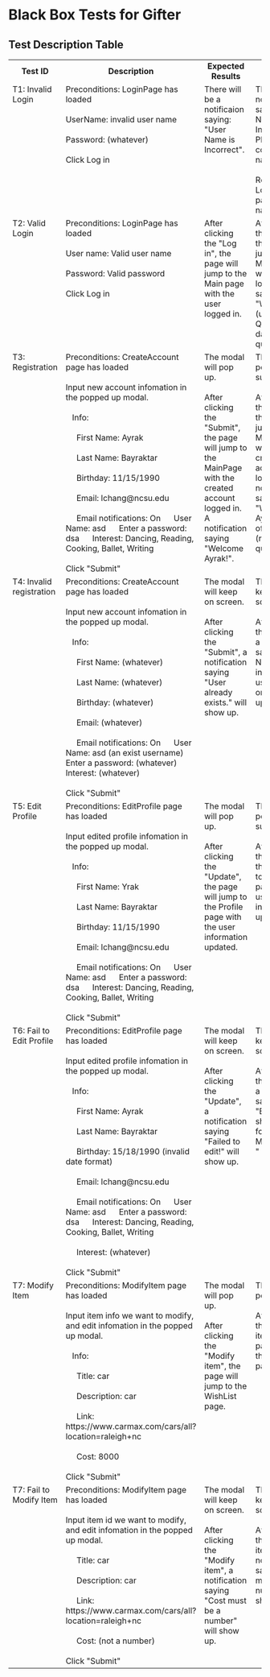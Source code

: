 # Black Box Tests for Gifter
## Test Description Table
<table width="100%" border=0 align=center>
<tr>
<td align=center><b>Test ID</b></td>
<td align=center><b>Description</b></td>
<td align=center><b>Expected Results</b></td>
<td align=center><b>Actual Results</b> </td>
</tr>

    
<tr>
<td valign=top>
    T1: Invalid Login
</td>
<td valign=top>
    Preconditions: LoginPage has loaded
    <br><br>
    UserName: invalid user name <br><br>
    Password: (whatever)
    <br><br>
    Click Log in
</td>
<td valign=top>
    There will be a notificaion saying: "User Name is Incorrect".
</td>
<td valign=top>
    There is a notificaion saying: "User Name is Incorrect. Please use correct user name!".
    <br><br>
    Remain on the LoginScreen page without navigating.
</td>
</tr>

    
<tr>
<td valign=top>
    T2: Valid Login
</td>
<td valign=top>
    Preconditions: LoginPage has loaded
    <br><br>
    User name: Valid user name <br><br>
    Password: Valid password
    <br><br>
    Click Log in
</td>
<td valign=top>
    After clicking the "Log in", the page will jump to the Main page with the user logged in.
</td>
<td valign=top>
    After clicking the "Log in", the page jumps to the Main page with the user logged in, saying "Welcome (username)! Quote of the day: (random quote)"
</td>
</tr>
    
    
<tr>
<td valign=top>
    T3: Registration
</td>
<td valign=top>
    Preconditions: CreateAccount page has loaded
    <br><br>
    Input new account infomation in the popped up modal.
    <br><br>
    &nbsp&nbsp   Info: <br><br>
    &nbsp&nbsp&nbsp&nbsp   First Name: Ayrak<br><br>
    &nbsp&nbsp&nbsp&nbsp   Last Name: Bayraktar<br><br>
    &nbsp&nbsp&nbsp&nbsp   Birthday: 11/15/1990<br><br>
    &nbsp&nbsp&nbsp&nbsp   Email: lchang@ncsu.edu<br><br>
    &nbsp&nbsp&nbsp&nbsp   Email notifications: On
    &nbsp&nbsp&nbsp&nbsp   User Name: asd
    &nbsp&nbsp&nbsp&nbsp   Enter a password: dsa
    &nbsp&nbsp&nbsp&nbsp   Interest: Dancing, Reading, Cooking, Ballet, Writing<br><br>
    Click "Submit"
</td>
<td valign=top>
    The modal will pop up.
    <br><br>
    After clicking the "Submit", the page will jump to the MainPage with the created account logged in. A notification saying "Welcome Ayrak!". 
</td>
<td valign=top>
    The modal pops up successfully.
    <br><br>
    After clicking the "Submit", the page jumps to the MainPage with the created account logged in. A notification saying "Welcome Ayrak! Quote of the day: (random quote)". 
</td>
</tr>

    
<tr>
<td valign=top>
    T4: Invalid registration
</td>
<td valign=top>
    Preconditions: CreateAccount page has loaded
    <br><br>
    Input new account infomation in the popped up modal.
    <br><br>
    &nbsp&nbsp   Info: <br><br>
    &nbsp&nbsp&nbsp&nbsp   First Name: (whatever) <br><br>
    &nbsp&nbsp&nbsp&nbsp   Last Name: (whatever) <br><br>
    &nbsp&nbsp&nbsp&nbsp   Birthday: (whatever) <br><br>
    &nbsp&nbsp&nbsp&nbsp   Email: (whatever) <br><br>
    &nbsp&nbsp&nbsp&nbsp   Email notifications: On
    &nbsp&nbsp&nbsp&nbsp   User Name: asd (an exist username)
    &nbsp&nbsp&nbsp&nbsp   Enter a password: (whatever)
    &nbsp&nbsp&nbsp&nbsp   Interest: (whatever) <br><br>
    Click "Submit"
</td>
<td valign=top>
    The modal will keep on screen.
    <br><br>
    After clicking the "Submit", a notification saying "User already exists." will show up. 
</td>
<td valign=top>
    The modal keeps on screen.
    <br><br>
    After clicking the "Submit", a notification saying "User Name already in use. Please use another one!" shows up. 
</td>
</tr>
    
    
<tr>
<td valign=top>
    T5: Edit Profile
</td>
<td valign=top>
    Preconditions: EditProfile page has loaded
    <br><br>
    Input edited profile infomation in the popped up modal.
    <br><br>
    &nbsp&nbsp   Info: <br><br>
    &nbsp&nbsp&nbsp&nbsp   First Name: Yrak<br><br>
    &nbsp&nbsp&nbsp&nbsp   Last Name: Bayraktar<br><br>
    &nbsp&nbsp&nbsp&nbsp   Birthday: 11/15/1990<br><br>
    &nbsp&nbsp&nbsp&nbsp   Email: lchang@ncsu.edu<br><br>
    &nbsp&nbsp&nbsp&nbsp   Email notifications: On
    &nbsp&nbsp&nbsp&nbsp   User Name: asd
    &nbsp&nbsp&nbsp&nbsp   Enter a password: dsa
    &nbsp&nbsp&nbsp&nbsp   Interest: Dancing, Reading, Cooking, Ballet, Writing<br><br>
    Click "Submit"
</td>
<td valign=top>
    The modal will pop up.
    <br><br>
    After clicking the "Update", the page will jump to the Profile page with the user information updated.
</td>
<td valign=top>
    The modal pops up successfully.
    <br><br>
    After clicking the "Update", the page jump to the Profile page with the user information updated.
</td>
</tr>

  
<tr>
<td valign=top>
    T6: Fail to Edit Profile
</td>
<td valign=top>
    Preconditions: EditProfile page has loaded
    <br><br>
    Input edited profile infomation in the popped up modal.
    <br><br>
    &nbsp&nbsp   Info: <br><br>
    &nbsp&nbsp&nbsp&nbsp   First Name: Ayrak<br><br>
    &nbsp&nbsp&nbsp&nbsp   Last Name: Bayraktar<br><br>
    &nbsp&nbsp&nbsp&nbsp   Birthday: 15/18/1990 (invalid date format)<br><br>
    &nbsp&nbsp&nbsp&nbsp   Email: lchang@ncsu.edu<br><br>
    &nbsp&nbsp&nbsp&nbsp   Email notifications: On
    &nbsp&nbsp&nbsp&nbsp   User Name: asd
    &nbsp&nbsp&nbsp&nbsp   Enter a password: dsa
    &nbsp&nbsp&nbsp&nbsp   Interest: Dancing, Reading, Cooking, Ballet, Writing<br><br>
    &nbsp&nbsp&nbsp&nbsp   Interest: (whatever)<br><br>
    Click "Submit"
</td>
<td valign=top>
    The modal will keep on screen.
    <br><br>
    After clicking the "Update", a notification saying "Failed to edit!" will show up. 
</td>
<td valign=top>
    The modal keeps on screen.
    <br><br>
    After clicking the "Update", a notification saying "Birthday should be formatted MM/DD/YYYY. " shows up. 
</td>
</tr>
    

<tr>
<td valign=top>
    T7: Modify Item
</td>
<td valign=top>
    Preconditions: ModifyItem page has loaded
    <br><br>
    Input item info we want to modify, and edit infomation in the popped up modal.
    <br><br>
    &nbsp&nbsp   Info: <br><br>
    &nbsp&nbsp&nbsp&nbsp   Title: car<br><br>
    &nbsp&nbsp&nbsp&nbsp   Description: car<br><br>
    &nbsp&nbsp&nbsp&nbsp   Link: https://www.carmax.com/cars/all?location=raleigh+nc<br><br>
    &nbsp&nbsp&nbsp&nbsp   Cost: 8000<br><br>
    Click "Submit"
</td>
<td valign=top>
    The modal will pop up.
    <br><br>
    After clicking the "Modify item", the page will jump to the WishList page.
</td>
<td valign=top>
    The modal pops up.
    <br><br>
    After clicking the "Modify item", the page jumps to the WishList page.
</td>
</tr>

    
<tr>
<td valign=top>
    T7: Fail to Modify Item
</td>
<td valign=top>
    Preconditions: ModifyItem page has loaded
    <br><br>
    Input item id we want to modify, and edit infomation in the popped up modal.
    <br><br>
    &nbsp&nbsp&nbsp&nbsp   Title: car<br><br>
    &nbsp&nbsp&nbsp&nbsp   Description: car<br><br>
    &nbsp&nbsp&nbsp&nbsp   Link: https://www.carmax.com/cars/all?location=raleigh+nc<br><br>
    &nbsp&nbsp&nbsp&nbsp   Cost: (not a number) <br><br>
    Click "Submit"
</td>
<td valign=top>
    The modal will keep on screen.
    <br><br>
    After clicking the "Modify item", a notification saying "Cost must be a number" will show up. 
</td>
<td valign=top>
    The modal keeps on screen.
    <br><br>
    After clicking the "Modify item", a notification saying "Cost must be a number" shows up. 
</td>
</tr>
</table>
